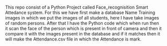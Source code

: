 This repo consist of a Python Project called Face_recognisition Smart Attedance system. For this we have first make a database Name Training images in which we put the images of all students, here I have take images of random persons. After that I have the Python code which when run then it scan the face of the person which is present in front of camera and then it compare it with the images present in the database and if it matches then it will make the Attendance.csv file in which the Attendance is mark.
